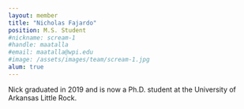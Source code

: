```yaml
---
layout: member
title: "Nicholas Fajardo"
position: M.S. Student
#nickname: scream-1
#handle: maatalla
#email: maatalla@wpi.edu
#image: /assets/images/team/scream-1.jpg
alum: true
---
```


Nick graduated in 2019 and is now a Ph.D. student at the University of Arkansas Little Rock.
